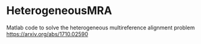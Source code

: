 # HeterogeneousMRA
Matlab code to solve the heterogeneous multireference alignment problem https://arxiv.org/abs/1710.02590
